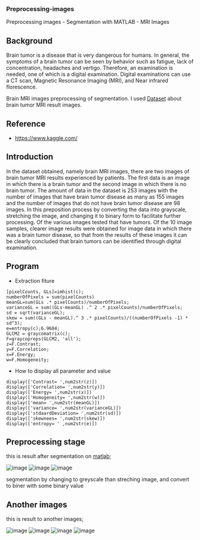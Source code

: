 ### Preprocessing-images
Preprocessing images - Segmentation with MATLAB - MRI Images

## Background
Brain tumor is a disease that is very dangerous for humans. In general, the symptoms of a brain tumor can be seen by behavior such as fatigue, lack of concentration, headaches and vertigo. Therefore, an examination is needed, one of which is a digital examination. Digital examinations can use a CT scan, Magnetic Resonance Imaging (MRI), and Near infrared florescence.

Brain MRI images preprocessing of segmentation. I used [Dataset](https://www.kaggle.com/navoneel/brain-mri-images-for-brain-tumor-detection) about brain tumor MRI result images.

## Reference
- https://www.kaggle.com/

## Introduction

In the dataset obtained, namely brain MRI images, there are two images of brain tumor MRI results experienced by patients. The first data is an image in which there is a brain tumor and the second image in which there is no brain tumor. The amount of data in the dataset is 253 images with the number of images that have brain tumor disease as many as 155 images and the number of images that do not have brain tumor disease are 98 images. In this preposition process by converting the data into grayscale, stretching the image, and changing it to binary form to facilitate further processing. Of the various images tested that have tumors. Of the 10 image samples, clearer image results were obtained for image data in which there was a brain tumor disease, so that from the results of these images it can be clearly concluded that brain tumors can be identified through digital examination.

## Program
- Extraction fiture
```
[pixelCounts, GLs]=imhist(c);
numberOfPixels = sum(pixelCounts)
meanGL=sum(GLs .* pixelCounts)/numberOfPixels;
varianceGL = sum((GLs-meanGL) .^ 2 .* pixelCounts)/numberOfPixels;
sd = sqrt(varianceGL);
skew = sum((GLs - meanGL).^ 3 .* pixelCounts)/((numberOfPixels -1) * sd^3);
e=entropy(c);6.9684;
GLCM2 = graycomatrix(c);
F=graycoprops(GLCM2, 'all');
z=F.Contrast;
y=F.Correlation;
x=F.Energy;
w=F.Homogeneity;
```
- How to display all parameter and value
```
display(['Contrast= ',num2str(z)])
display(['Correlation= ',num2str(y)])
display(['Energy= ',num2str(x)])
display(['Homogeneity= ',num2str(w)])
display(['mean= ',num2str(meanGL)])
display(['variance= ',num2str(varianceGL)])
display(['stdaardDeviation= ',num2str(sd)])
display(['skewnees= ',num2str(skew)])
display(['entropy= ' ,num2str(e)])
```

## Preprocessing stage 
this is result after segmentation on [matlab](https://www.mathworks.com/products/matlab.html);


![image](https://user-images.githubusercontent.com/110273737/209094272-c1c373a6-3b9f-4202-af7b-e96110352df7.png)
![image](https://user-images.githubusercontent.com/110273737/209094298-2fa6b1ad-d1d5-43dd-9a60-80eaf063f3e9.png)
![image](https://user-images.githubusercontent.com/110273737/209093980-a445fe8a-22ce-405e-9614-e2395282c2d9.png)


segmentation by changing to greyscale than streching image, and convert to biner with some binary value 

## Another images
this is result to another images;


![image](https://user-images.githubusercontent.com/110273737/212010251-7d918dfc-b145-4c2d-aa38-a3a24e4171d0.png)
![image](https://user-images.githubusercontent.com/110273737/212010493-ce362f99-11ea-488e-9c92-a9618fca32ed.png)
![image](https://user-images.githubusercontent.com/110273737/212010576-b4f5456d-a7b6-4a72-aa1c-4bfabc2ea0c6.png)
![image](https://user-images.githubusercontent.com/110273737/212010789-8e8b2d8f-d543-4d3d-ad4c-641aca157083.png)


